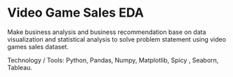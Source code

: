 # Video Game Sales EDA

Make business analysis and business recommendation base on data visualization and statistical analysis to solve problem statement using video games sales dataset.

Technology / Tools: Python, Pandas, Numpy, Matplotlib, Spicy , Seaborn, Tableau.
